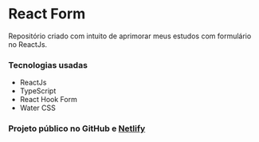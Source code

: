 # React Form

Repositório criado com intuito de aprimorar meus estudos com formulário no ReactJs.

### Tecnologias usadas

  - ReactJs
  - TypeScript
  - React Hook Form
  - Water CSS

### Projeto público no GitHub e [Netlify](https://reacthookform.netlify.app/)